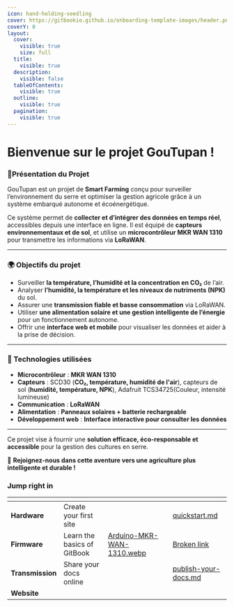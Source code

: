 ```yaml
---
icon: hand-holding-seedling
cover: https://gitbookio.github.io/onboarding-template-images/header.png
coverY: 0
layout:
  cover:
    visible: true
    size: full
  title:
    visible: true
  description:
    visible: false
  tableOfContents:
    visible: true
  outline:
    visible: true
  pagination:
    visible: true
---
```


# Bienvenue sur le projet GouTupan !

### 🌱Présentation du Projet&#x20;

GouTupan est un projet de **Smart Farming** conçu pour surveiller l’environnement du serre et optimiser la gestion agricole grâce à un système embarqué autonome et écoénergétique.

Ce système permet de **collecter et d’intégrer des données en temps réel**, accessibles depuis une interface en ligne. Il est équipé de **capteurs environnementaux et de sol**, et utilise un **microcontrôleur MKR WAN 1310** pour transmettre les informations via **LoRaWAN**.

***

### 🌍 Objectifs du projet

* Surveiller **la température, l’humidité et la concentration en CO₂** de l’air.
* Analyser **l’humidité, la température et les niveaux de nutriments (NPK)** du sol.
* Assurer une **transmission fiable et basse consommation** via LoRaWAN.
* Utiliser **une alimentation solaire et une gestion intelligente de l’énergie** pour un fonctionnement autonome.
* Offrir une **interface web et mobile** pour visualiser les données et aider à la prise de décision.

***

### 🔧 Technologies utilisées

* **Microcontrôleur** : **MKR WAN 1310**
* **Capteurs** : SCD30 (**CO₂, température, humidité de l'air**), capteurs de sol (**humidité, température, NPK**), Adafruit TCS34725(Couleur, intensité lumineuse)
* **Communication** : **LoRaWAN**
* **Alimentation** : **Panneaux solaires + batterie rechargeable**
* **Développement web** : **Interface interactive pour consulter les données**

***

Ce projet vise à fournir une **solution efficace, éco-responsable et accessible** pour la gestion des cultures en serre.

🚀 **Rejoignez-nous dans cette aventure vers une agriculture plus intelligente et durable !**

### Jump right in

<table data-view="cards"><thead><tr><th></th><th></th><th data-hidden data-card-cover data-type="files"></th><th data-hidden></th><th data-hidden data-card-target data-type="content-ref"></th></tr></thead><tbody><tr><td><strong>Hardware</strong></td><td>Create your first site</td><td></td><td></td><td><a href="getting-started/quickstart.md">quickstart.md</a></td></tr><tr><td><strong>Firmware</strong></td><td>Learn the basics of GitBook</td><td><a href=".gitbook/assets/Arduino-MKR-WAN-1310.webp">Arduino-MKR-WAN-1310.webp</a></td><td></td><td><a href="broken-reference">Broken link</a></td></tr><tr><td><strong>Transmission</strong></td><td>Share your docs online</td><td></td><td></td><td><a href="getting-started/publish-your-docs.md">publish-your-docs.md</a></td></tr><tr><td><strong>Website</strong></td><td></td><td></td><td></td><td></td></tr></tbody></table>
